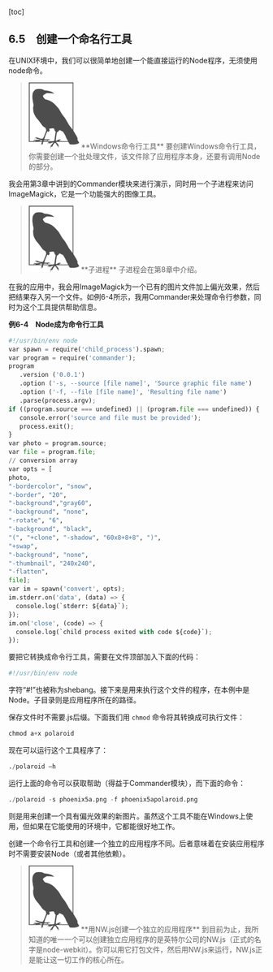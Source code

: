 [toc]

## 6.5　创建一个命名行工具

在UNIX环境中，我们可以很简单地创建一个能直接运行的Node程序，无须使用node命令。

> <img class="my_markdown" src="./images/73.png" style="width:99px;  height: 131px; " width="10%"/>
> **Windows命令行工具**
> 要创建Windows命令行工具，你需要创建一个批处理文件，该文件除了应用程序本身，还要有调用Node的部分。

我会用第3章中讲到的Commander模块来进行演示，同时用一个子进程来访问ImageMagick，它是一个功能强大的图像工具。

> <img class="my_markdown" src="./images/74.png" style="width:99px;  height: 131px; " width="10%"/>
> **子进程**
> 子进程会在第8章中介绍。

在我的应用中，我会用ImageMagick为一个已有的图片文件加上偏光效果，然后把结果存入另一个文件。如例6-4所示，我用Commander来处理命令行参数，同时为这个工具提供帮助信息。

**例6-4　Node成为命令行工具**

```python
#!/usr/bin/env node
var spawn = require('child_process').spawn;
var program = require('commander');
program
   .version ('0.0.1')
   .option ('-s, --source [file name]', 'Source graphic file name')
   .option ('-f, --file [file name]', 'Resulting file name')
   .parse(process.argv);
if ((program.source === undefined) || (program.file === undefined)) {
   console.error('source and file must be provided');
   process.exit();
} 
var photo = program.source;
var file = program.file;
// conversion array
var opts = [
photo,
"-bordercolor", "snow",
"-border", "20",
"-background","gray60",
"-background", "none",
"-rotate", "6",
"-background", "black",
"(", "+clone", "-shadow", "60x8+8+8", ")",
"+swap",
"-background", "none",
"-thumbnail", "240x240",
"-flatten",
file];
var im = spawn('convert', opts);
im.stderr.on('data', (data) => {
  console.log(`stderr: ${data}`);
}); 
im.on('close', (code) => {
  console.log(`child process exited with code ${code}`);
});
```

要把它转换成命令行工具，需要在文件顶部加入下面的代码：

```python
#!/usr/bin/env node
```

字符“#!”也被称为shebang。接下来是用来执行这个文件的程序，在本例中是Node。子目录则是应用程序所在的路径。

保存文件时不需要.js后缀。下面我们用 `chmod` 命令将其转换成可执行文件：

```python
chmod a+x polaroid
```

现在可以运行这个工具程序了：

```python
./polaroid –h
```

运行上面的命令可以获取帮助（得益于Commander模块），而下面的命令：

```python
./polaroid -s phoenix5a.png -f phoenix5apolaroid.png
```

则是用来创建一个具有偏光效果的新图片。虽然这个工具不能在Windows上使用，但如果在它能使用的环境中，它都能很好地工作。

创建一个命令行工具和创建一个独立的应用程序不同。后者意味着在安装应用程序时不需要安装Node（或者其他依赖）。

> <img class="my_markdown" src="./images/75.png" style="width:99px;  height: 131px; " width="10%"/>
> **用NW.js创建一个独立的应用程序**
> 到目前为止，我所知道的唯一一个可以创建独立应用程序的是英特尔公司的NW.js（正式的名字是node-webkit）。你可以用它打包文件，然后用NW.js来运行，NW.js正是能让这一切工作的核心所在。

